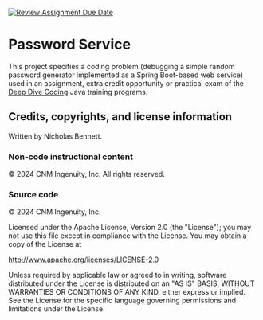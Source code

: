 [![Review Assignment Due Date](https://classroom.github.com/assets/deadline-readme-button-24ddc0f5d75046c5622901739e7c5dd533143b0c8e959d652212380cedb1ea36.svg)](https://classroom.github.com/a/NuWEScVF)
# Password Service

This project specifies a coding problem (debugging a simple random password generator implemented as a Spring Boot-based web service) used in an assignment, extra credit opportunity or practical exam of the [Deep Dive Coding](https://deepdivecoding.com/) Java training programs.

## Credits, copyrights, and license information

Written by Nicholas Bennett.

### Non-code instructional content

&copy; 2024 CNM Ingenuity, Inc. All rights reserved.

### Source code 

&copy; 2024 CNM Ingenuity, Inc.

Licensed under the Apache License, Version 2.0 (the "License");
you may not use this file except in compliance with the License.
You may obtain a copy of the License at

<http://www.apache.org/licenses/LICENSE-2.0>

Unless required by applicable law or agreed to in writing, software
distributed under the License is distributed on an "AS IS" BASIS,
WITHOUT WARRANTIES OR CONDITIONS OF ANY KIND, either express or implied.
See the License for the specific language governing permissions and
limitations under the License.
